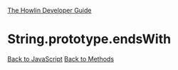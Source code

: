 [The Howlin Developer Guide](/index.md)



String.prototype.endsWith
=========================

[Back to JavaScript](../index.md)
[Back to Methods](../methods.md)



